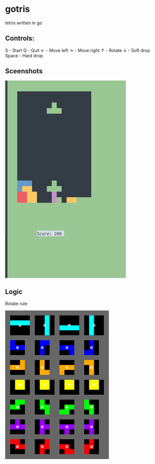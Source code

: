 # gotris

tetris written in go

## Controls:

S - Start
Q - Quit
← - Move left
→ - Move right
↑ - Rotate
↓ - Soft drop
Space - Hard drop

## Sceenshots

![Screenshot](screen_example.png?raw=true 'Screenshot')

## Logic

Rotate rule

![Rotate](rotate-pieces.webp?raw=true 'rotate_rule')
